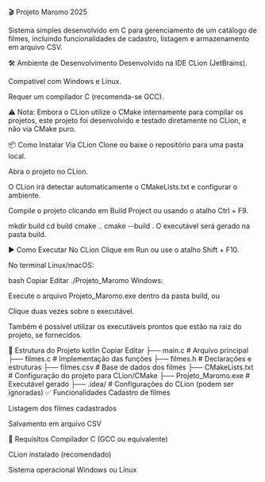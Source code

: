 🎬 Projeto Maromo 2025

Sistema simples desenvolvido em C para gerenciamento de um catálogo de filmes, incluindo funcionalidades de cadastro, listagem e armazenamento em arquivo CSV.

🛠️ Ambiente de Desenvolvimento
Desenvolvido na IDE CLion (JetBrains).

Compatível com Windows e Linux.

Requer um compilador C (recomenda-se GCC).

⚠️ Nota: Embora o CLion utilize o CMake internamente para compilar os projetos, este projeto foi desenvolvido e testado diretamente no CLion, e não via CMake puro.

📦 Como Instalar
Via CLion
Clone ou baixe o repositório para uma pasta local.

Abra o projeto no CLion.

O CLion irá detectar automaticamente o CMakeLists.txt e configurar o ambiente.

Compile o projeto clicando em Build Project ou usando o atalho Ctrl + F9.

mkdir build
cd build
cmake ..
cmake --build .
O executável será gerado na pasta build.

▶️ Como Executar
No CLion
Clique em Run ou use o atalho Shift + F10.

No terminal
Linux/macOS:

bash
Copiar
Editar
./Projeto_Maromo
Windows:

Execute o arquivo Projeto_Maromo.exe dentro da pasta build, ou

Clique duas vezes sobre o executável.

Também é possível utilizar os executáveis prontos que estão na raiz do projeto, se fornecidos.

📁 Estrutura do Projeto
kotlin
Copiar
Editar
├── main.c              # Arquivo principal
├── filmes.c            # Implementação das funções
├── filmes.h            # Declarações e estruturas
├── filmes.csv          # Base de dados dos filmes
├── CMakeLists.txt      # Configuração do projeto para CLion/CMake
├── Projeto_Maromo.exe  # Executável gerado
├── .idea/              # Configurações do CLion (podem ser ignoradas)
✅ Funcionalidades
Cadastro de filmes

Listagem dos filmes cadastrados

Salvamento em arquivo CSV

📌 Requisitos
Compilador C (GCC ou equivalente)

CLion instalado (recomendado)

Sistema operacional Windows ou Linux

